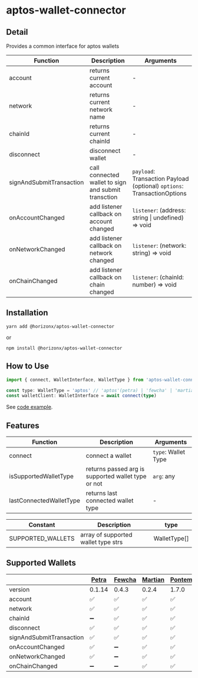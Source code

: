 # aptos-wallet-connector

## Detail

Provides a common interface for aptos wallets

| Function                 | Description                                         | Arguments                                                                   |
| ------------------------ | --------------------------------------------------- | --------------------------------------------------------------------------- |
| account                  | returns current account                             | -                                                                           |
| network                  | returns current network name                        | -                                                                           |
| chainId                  | returns current chainId                             | -                                                                           |
| disconnect               | disconnect wallet                                   | -                                                                           |
| signAndSubmitTransaction | call connected wallet to sign and submit transction | `payload`: Transaction Payload<br> (optional) `options`: TransactionOptions |
| onAccountChanged         | add listener callback on account changed            | `listener`: (address: string \| undefined) => void                          |
| onNetworkChanged         | add listener callback on network changed            | `listener`: (network: string) => void                                       |
| onChainChanged           | add listener callback on chain changed              | `listener`: (chainId: number) => void                                       |

## Installation

```
yarn add @horizonx/aptos-wallet-connector
```

or

```
npm install @horizonx/aptos-wallet-connector
```

## How to Use

```typescript
import { connect, WalletInterface, WalletType } from 'aptos-wallet-connector'

const type: WalletType = 'aptos' // 'aptos'(petra) | 'fewcha' | 'martian' | 'pontem'
const walletClient: WalletInterface = await connect(type)
```

See [code example](https://github.com/horizonx-tech/aptos-module-explorer/blob/main/src/hooks/useWallet.tsx).

## Features

| Function                | Description                                        | Arguments           |
| ----------------------- | -------------------------------------------------- | ------------------- |
| connect                 | connect a wallet                                   | `type`: Wallet Type |
| isSupportedWalletType   | returns passed arg is supported wallet type or not | `arg`: any          |
| lastConnectedWalletType | returns last connected wallet type                 | -                   |

| Constant          | Description                         | type         |
| ----------------- | ----------------------------------- | ------------ |
| SUPPORTED_WALLETS | array of supported wallet type strs | WalletType[] |

## Supported Wallets

|                          | [Petra](https://petra.app/) | [Fewcha](https://fewcha.app/) | [Martian](https://martianwallet.xyz/) | [Pontem](https://pontem.network/) |
| ------------------------ | --------------------------- | ----------------------------- | ------------------------------------- | --------------------------------- |
| version                  | 0.1.14                      | 0.4.3                         | 0.2.4                                 | 1.7.0                             |
| account                  | :white_check_mark:          | :white_check_mark:            | :white_check_mark:                    | :white_check_mark:                |
| network                  | :white_check_mark:          | :white_check_mark:            | :white_check_mark:                    | :white_check_mark:                |
| chainId                  | :heavy_minus_sign:          | :white_check_mark:            | :white_check_mark:                    | :white_check_mark:                |
| disconnect               | :white_check_mark:          | :white_check_mark:            | :white_check_mark:                    | :white_check_mark:                |
| signAndSubmitTransaction | :white_check_mark:          | :white_check_mark:            | :white_check_mark:                    | :white_check_mark:                |
| onAccountChanged         | :white_check_mark:          | :heavy_minus_sign:            | :white_check_mark:                    | :white_check_mark:                |
| onNetworkChanged         | :white_check_mark:          | :heavy_minus_sign:            | :white_check_mark:                    | :white_check_mark:                |
| onChainChanged           | :heavy_minus_sign:          | :heavy_minus_sign:            | :white_check_mark:                    | :white_check_mark:                |
